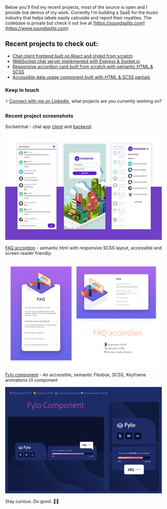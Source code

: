 Below you'll find my recent projects, most of the source is open and I provide live demos of my work. Currently I'm building a SaaS for the music industry that helps labels easily calculate and report their royalties. The codebase is private but check it out live at [https://soundsplits.com](https://www.soundsplits.com)

## Recent projects to check out: 
- [Chat client frontend built on React and styled from scratch](https://github.com/xyeres/socketchat-client)
- [WebSocket chat server implemented with Express & Socket.io](https://github.com/xyeres/socketchat-server)
- [Responsive accordion card built from scratch with semantic HTML & SCSS](https://github.com/xyeres/faq-accordion-card-main)
- [Accessible data usage component built with HTML & SCSS partials](https://github.com/xyeres/fylo-component)

### Keep in touch
⚡ [Connect with me on LinkedIn](https://www.linkedin.com/in/mxcarr/), what projects are you currently working on?

### Recent project screenshots
Socketchat - chat app [client](https://github.com/xyeres/socketchat-client) and [backend](https://github.com/xyeres/socketchat-server):

![](./screen-feature-md.png)

[FAQ accordion](https://github.com/xyeres/faq-accordion-card-main) - semantic html with responsive SCSS layout, accessible and screen reader friendly:

![](./screen-faq-card.png)

[Fylo component](https://github.com/xyeres/fylo-component) - An accessible, semantic Flexbox, SCSS, Keyframe animations UI component

[![](./screen-fylo-component.jpg)](apple.com)


Stay curious. Do good. 🔭✨
<!--
- 🔭 I’m currently working on ...
- 🌱 I’m currently learning ...
- 👯 I’m looking to collaborate on ...
- 🤔 I’m looking for help with ...
- 💬 Ask me about ...
- 📫 How to reach me: ...
- 😄 Pronouns: ...
- ⚡ Fun fact: ...
-->
